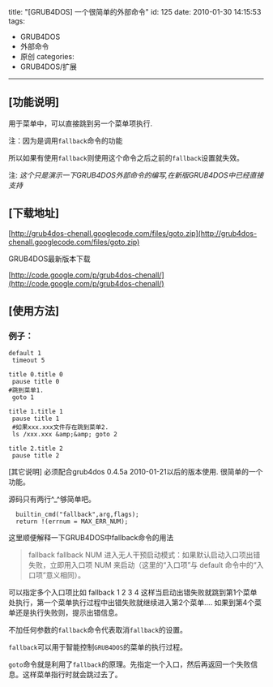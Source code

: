 title: "[GRUB4DOS] 一个很简单的外部命令"
id: 125
date: 2010-01-30 14:15:53
tags: 
- GRUB4DOS
- 外部命令
- 原创
categories: 
- GRUB4DOS/扩展
---


## [功能说明]

用于菜单中，可以直接跳到另一个菜单项执行.

注：因为是调用`fallback`命令的功能

所以如果有使用`fallback`则使用这个命令之后之前的`fallback`设置就失效。

注: _这个只是演示一下GRUB4DOS外部命令的编写,在新版GRUB4DOS中已经直接支持_

## [下载地址]

  [http://grub4dos-chenall.googlecode.com/files/goto.zip](http://grub4dos-chenall.googlecode.com/files/goto.zip)

  GRUB4DOS最新版本下载

  [http://code.google.com/p/grub4dos-chenall/](http://code.google.com/p/grub4dos-chenall/)


## [使用方法]

### 例子：

```
default 1
 timeout 5

title 0.title 0
 pause title 0
#跳到菜单1.
 goto 1

title 1.title 1
 pause title 1
 #如果xxx.xxx文件存在跳到菜单2.
 ls /xxx.xxx &amp;&amp; goto 2

title 2.title 2
 pause title 2
```
 [其它说明]
 必须配合grub4dos 0.4.5a 2010-01-21以后的版本使用.
很简单的一个功能。

源码只有两行^_^够简单吧。

```
  builtin_cmd("fallback",arg,flags);
  return !(errnum = MAX_ERR_NUM);
```

这里顺便解释一下GRUB4DOS中fallback命令的用法

>fallback
  fallback NUM 进入无人干预启动模式：如果默认启动入口项出错失败，立即用入口项 NUM 来启动（这里的“入口项”与 default 命令中的“入口项”意义相同）。

可以指定多个入口项比如
 fallback 1 2 3 4
 这样当启动出错失败就跳到第1个菜单处执行，第一个菜单执行过程中出错失败就继续进入第2个菜单....
如果到第4个菜单还是执行失败则，提示出错信息。

 不加任何参数的`fallback`命令代表取消`fallback`的设置。

`fallback`可以用于智能控制`GRUB4DOS`的菜单的执行过程。

`goto`命令就是利用了`fallback`的原理。先指定一个入口，然后再返回一个失败信息。这样菜单指行时就会跳过去了。
